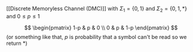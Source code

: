 [[Discrete Memoryless Channel (DMC)]] with $\Sigma_{1}=\{ 0,1 \}$ and $\Sigma_{2}=\{ 0,1,* \}$ and $0\leq p\leq 1$

$$
\begin{pmatrix}
1-p & p &  0 \\
0 & p & 1-p
\end{pmatrix}
$$
(or something like that, $p$ is probability that a symbol can't be read so we return $*$)